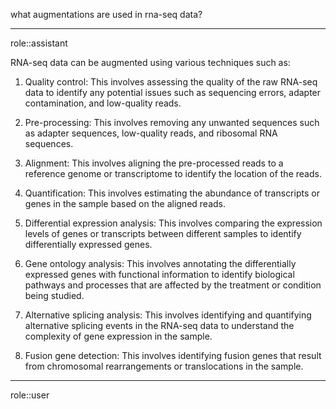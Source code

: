 what augmentations are used in rna-seq data?



<hr class="__chatgpt_plugin">

role::assistant

RNA-seq data can be augmented using various techniques such as:

1. Quality control: This involves assessing the quality of the raw RNA-seq data to identify any potential issues such as sequencing errors, adapter contamination, and low-quality reads.

2. Pre-processing: This involves removing any unwanted sequences such as adapter sequences, low-quality reads, and ribosomal RNA sequences.

3. Alignment: This involves aligning the pre-processed reads to a reference genome or transcriptome to identify the location of the reads.

4. Quantification: This involves estimating the abundance of transcripts or genes in the sample based on the aligned reads.

5. Differential expression analysis: This involves comparing the expression levels of genes or transcripts between different samples to identify differentially expressed genes.

6. Gene ontology analysis: This involves annotating the differentially expressed genes with functional information to identify biological pathways and processes that are affected by the treatment or condition being studied.

7. Alternative splicing analysis: This involves identifying and quantifying alternative splicing events in the RNA-seq data to understand the complexity of gene expression in the sample.

8. Fusion gene detection: This involves identifying fusion genes that result from chromosomal rearrangements or translocations in the sample.

<hr class="__chatgpt_plugin">

role::user

